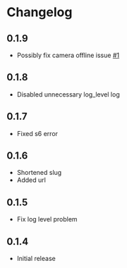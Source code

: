 # Changelog

## 0.1.9

- Possibly fix camera offline issue [#1](https://github.com/Botond24/prusa_connect_rtsp_homeassistant/issues/1)

## 0.1.8

- Disabled unnecessary log_level log

## 0.1.7
- Fixed s6 error

## 0.1.6

- Shortened slug
- Added url

## 0.1.5

- Fix log level problem

## 0.1.4

- Initial release
